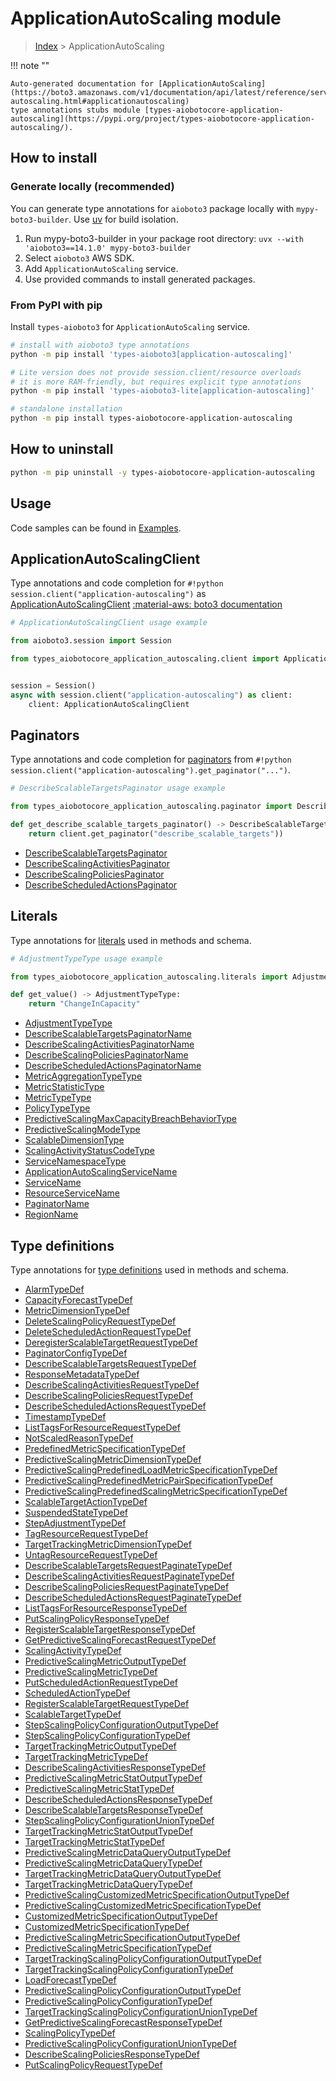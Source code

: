 # ApplicationAutoScaling module

> [Index](../README.md) > ApplicationAutoScaling


!!! note ""

    Auto-generated documentation for [ApplicationAutoScaling](https://boto3.amazonaws.com/v1/documentation/api/latest/reference/services/application-autoscaling.html#applicationautoscaling)
    type annotations stubs module [types-aiobotocore-application-autoscaling](https://pypi.org/project/types-aiobotocore-application-autoscaling/).

## How to install

### Generate locally (recommended)

You can generate type annotations for `aioboto3` package locally with `mypy-boto3-builder`.
Use [uv](https://docs.astral.sh/uv/getting-started/installation/) for build isolation.

1. Run mypy-boto3-builder in your package root directory: `uvx --with 'aioboto3==14.1.0' mypy-boto3-builder`
1. Select `aioboto3` AWS SDK.
1. Add `ApplicationAutoScaling` service.
1. Use provided commands to install generated packages.



### From PyPI with pip

Install `types-aioboto3` for `ApplicationAutoScaling` service.

```bash
# install with aioboto3 type annotations
python -m pip install 'types-aioboto3[application-autoscaling]'

# Lite version does not provide session.client/resource overloads
# it is more RAM-friendly, but requires explicit type annotations
python -m pip install 'types-aioboto3-lite[application-autoscaling]'

# standalone installation
python -m pip install types-aiobotocore-application-autoscaling
```



## How to uninstall

```bash
python -m pip uninstall -y types-aiobotocore-application-autoscaling
```

## Usage

Code samples can be found in [Examples](./usage.md).

## ApplicationAutoScalingClient

Type annotations and code completion for  `#!python session.client("application-autoscaling")` as [ApplicationAutoScalingClient](./client.md)
[:material-aws: boto3 documentation](https://boto3.amazonaws.com/v1/documentation/api/latest/reference/services/application-autoscaling.html#ApplicationAutoScaling.Client)

```python
# ApplicationAutoScalingClient usage example

from aioboto3.session import Session

from types_aiobotocore_application_autoscaling.client import ApplicationAutoScalingClient


session = Session()
async with session.client("application-autoscaling") as client:
    client: ApplicationAutoScalingClient
```


## Paginators

Type annotations and code completion for
[paginators](./paginators.md)
from `#!python session.client("application-autoscaling").get_paginator("...")`.

```python
# DescribeScalableTargetsPaginator usage example

from types_aiobotocore_application_autoscaling.paginator import DescribeScalableTargetsPaginator

def get_describe_scalable_targets_paginator() -> DescribeScalableTargetsPaginator:
    return client.get_paginator("describe_scalable_targets"))
```

- [DescribeScalableTargetsPaginator](./paginators.md#describescalabletargetspaginator)
- [DescribeScalingActivitiesPaginator](./paginators.md#describescalingactivitiespaginator)
- [DescribeScalingPoliciesPaginator](./paginators.md#describescalingpoliciespaginator)
- [DescribeScheduledActionsPaginator](./paginators.md#describescheduledactionspaginator)








## Literals

Type annotations for [literals](./literals.md) used in methods and schema.

```python
# AdjustmentTypeType usage example

from types_aiobotocore_application_autoscaling.literals import AdjustmentTypeType

def get_value() -> AdjustmentTypeType:
    return "ChangeInCapacity"
```

- [AdjustmentTypeType](./literals.md#adjustmenttypetype)
- [DescribeScalableTargetsPaginatorName](./literals.md#describescalabletargetspaginatorname)
- [DescribeScalingActivitiesPaginatorName](./literals.md#describescalingactivitiespaginatorname)
- [DescribeScalingPoliciesPaginatorName](./literals.md#describescalingpoliciespaginatorname)
- [DescribeScheduledActionsPaginatorName](./literals.md#describescheduledactionspaginatorname)
- [MetricAggregationTypeType](./literals.md#metricaggregationtypetype)
- [MetricStatisticType](./literals.md#metricstatistictype)
- [MetricTypeType](./literals.md#metrictypetype)
- [PolicyTypeType](./literals.md#policytypetype)
- [PredictiveScalingMaxCapacityBreachBehaviorType](./literals.md#predictivescalingmaxcapacitybreachbehaviortype)
- [PredictiveScalingModeType](./literals.md#predictivescalingmodetype)
- [ScalableDimensionType](./literals.md#scalabledimensiontype)
- [ScalingActivityStatusCodeType](./literals.md#scalingactivitystatuscodetype)
- [ServiceNamespaceType](./literals.md#servicenamespacetype)
- [ApplicationAutoScalingServiceName](./literals.md#applicationautoscalingservicename)
- [ServiceName](./literals.md#servicename)
- [ResourceServiceName](./literals.md#resourceservicename)
- [PaginatorName](./literals.md#paginatorname)
- [RegionName](./literals.md#regionname)




## Type definitions

Type annotations for [type definitions](./type_defs.md) used in methods and schema.

- [AlarmTypeDef](./type_defs.md#alarmtypedef)
- [CapacityForecastTypeDef](./type_defs.md#capacityforecasttypedef)
- [MetricDimensionTypeDef](./type_defs.md#metricdimensiontypedef)
- [DeleteScalingPolicyRequestTypeDef](./type_defs.md#deletescalingpolicyrequesttypedef)
- [DeleteScheduledActionRequestTypeDef](./type_defs.md#deletescheduledactionrequesttypedef)
- [DeregisterScalableTargetRequestTypeDef](./type_defs.md#deregisterscalabletargetrequesttypedef)
- [PaginatorConfigTypeDef](./type_defs.md#paginatorconfigtypedef)
- [DescribeScalableTargetsRequestTypeDef](./type_defs.md#describescalabletargetsrequesttypedef)
- [ResponseMetadataTypeDef](./type_defs.md#responsemetadatatypedef)
- [DescribeScalingActivitiesRequestTypeDef](./type_defs.md#describescalingactivitiesrequesttypedef)
- [DescribeScalingPoliciesRequestTypeDef](./type_defs.md#describescalingpoliciesrequesttypedef)
- [DescribeScheduledActionsRequestTypeDef](./type_defs.md#describescheduledactionsrequesttypedef)
- [TimestampTypeDef](./type_defs.md#timestamptypedef)
- [ListTagsForResourceRequestTypeDef](./type_defs.md#listtagsforresourcerequesttypedef)
- [NotScaledReasonTypeDef](./type_defs.md#notscaledreasontypedef)
- [PredefinedMetricSpecificationTypeDef](./type_defs.md#predefinedmetricspecificationtypedef)
- [PredictiveScalingMetricDimensionTypeDef](./type_defs.md#predictivescalingmetricdimensiontypedef)
- [PredictiveScalingPredefinedLoadMetricSpecificationTypeDef](./type_defs.md#predictivescalingpredefinedloadmetricspecificationtypedef)
- [PredictiveScalingPredefinedMetricPairSpecificationTypeDef](./type_defs.md#predictivescalingpredefinedmetricpairspecificationtypedef)
- [PredictiveScalingPredefinedScalingMetricSpecificationTypeDef](./type_defs.md#predictivescalingpredefinedscalingmetricspecificationtypedef)
- [ScalableTargetActionTypeDef](./type_defs.md#scalabletargetactiontypedef)
- [SuspendedStateTypeDef](./type_defs.md#suspendedstatetypedef)
- [StepAdjustmentTypeDef](./type_defs.md#stepadjustmenttypedef)
- [TagResourceRequestTypeDef](./type_defs.md#tagresourcerequesttypedef)
- [TargetTrackingMetricDimensionTypeDef](./type_defs.md#targettrackingmetricdimensiontypedef)
- [UntagResourceRequestTypeDef](./type_defs.md#untagresourcerequesttypedef)
- [DescribeScalableTargetsRequestPaginateTypeDef](./type_defs.md#describescalabletargetsrequestpaginatetypedef)
- [DescribeScalingActivitiesRequestPaginateTypeDef](./type_defs.md#describescalingactivitiesrequestpaginatetypedef)
- [DescribeScalingPoliciesRequestPaginateTypeDef](./type_defs.md#describescalingpoliciesrequestpaginatetypedef)
- [DescribeScheduledActionsRequestPaginateTypeDef](./type_defs.md#describescheduledactionsrequestpaginatetypedef)
- [ListTagsForResourceResponseTypeDef](./type_defs.md#listtagsforresourceresponsetypedef)
- [PutScalingPolicyResponseTypeDef](./type_defs.md#putscalingpolicyresponsetypedef)
- [RegisterScalableTargetResponseTypeDef](./type_defs.md#registerscalabletargetresponsetypedef)
- [GetPredictiveScalingForecastRequestTypeDef](./type_defs.md#getpredictivescalingforecastrequesttypedef)
- [ScalingActivityTypeDef](./type_defs.md#scalingactivitytypedef)
- [PredictiveScalingMetricOutputTypeDef](./type_defs.md#predictivescalingmetricoutputtypedef)
- [PredictiveScalingMetricTypeDef](./type_defs.md#predictivescalingmetrictypedef)
- [PutScheduledActionRequestTypeDef](./type_defs.md#putscheduledactionrequesttypedef)
- [ScheduledActionTypeDef](./type_defs.md#scheduledactiontypedef)
- [RegisterScalableTargetRequestTypeDef](./type_defs.md#registerscalabletargetrequesttypedef)
- [ScalableTargetTypeDef](./type_defs.md#scalabletargettypedef)
- [StepScalingPolicyConfigurationOutputTypeDef](./type_defs.md#stepscalingpolicyconfigurationoutputtypedef)
- [StepScalingPolicyConfigurationTypeDef](./type_defs.md#stepscalingpolicyconfigurationtypedef)
- [TargetTrackingMetricOutputTypeDef](./type_defs.md#targettrackingmetricoutputtypedef)
- [TargetTrackingMetricTypeDef](./type_defs.md#targettrackingmetrictypedef)
- [DescribeScalingActivitiesResponseTypeDef](./type_defs.md#describescalingactivitiesresponsetypedef)
- [PredictiveScalingMetricStatOutputTypeDef](./type_defs.md#predictivescalingmetricstatoutputtypedef)
- [PredictiveScalingMetricStatTypeDef](./type_defs.md#predictivescalingmetricstattypedef)
- [DescribeScheduledActionsResponseTypeDef](./type_defs.md#describescheduledactionsresponsetypedef)
- [DescribeScalableTargetsResponseTypeDef](./type_defs.md#describescalabletargetsresponsetypedef)
- [StepScalingPolicyConfigurationUnionTypeDef](./type_defs.md#stepscalingpolicyconfigurationuniontypedef)
- [TargetTrackingMetricStatOutputTypeDef](./type_defs.md#targettrackingmetricstatoutputtypedef)
- [TargetTrackingMetricStatTypeDef](./type_defs.md#targettrackingmetricstattypedef)
- [PredictiveScalingMetricDataQueryOutputTypeDef](./type_defs.md#predictivescalingmetricdataqueryoutputtypedef)
- [PredictiveScalingMetricDataQueryTypeDef](./type_defs.md#predictivescalingmetricdataquerytypedef)
- [TargetTrackingMetricDataQueryOutputTypeDef](./type_defs.md#targettrackingmetricdataqueryoutputtypedef)
- [TargetTrackingMetricDataQueryTypeDef](./type_defs.md#targettrackingmetricdataquerytypedef)
- [PredictiveScalingCustomizedMetricSpecificationOutputTypeDef](./type_defs.md#predictivescalingcustomizedmetricspecificationoutputtypedef)
- [PredictiveScalingCustomizedMetricSpecificationTypeDef](./type_defs.md#predictivescalingcustomizedmetricspecificationtypedef)
- [CustomizedMetricSpecificationOutputTypeDef](./type_defs.md#customizedmetricspecificationoutputtypedef)
- [CustomizedMetricSpecificationTypeDef](./type_defs.md#customizedmetricspecificationtypedef)
- [PredictiveScalingMetricSpecificationOutputTypeDef](./type_defs.md#predictivescalingmetricspecificationoutputtypedef)
- [PredictiveScalingMetricSpecificationTypeDef](./type_defs.md#predictivescalingmetricspecificationtypedef)
- [TargetTrackingScalingPolicyConfigurationOutputTypeDef](./type_defs.md#targettrackingscalingpolicyconfigurationoutputtypedef)
- [TargetTrackingScalingPolicyConfigurationTypeDef](./type_defs.md#targettrackingscalingpolicyconfigurationtypedef)
- [LoadForecastTypeDef](./type_defs.md#loadforecasttypedef)
- [PredictiveScalingPolicyConfigurationOutputTypeDef](./type_defs.md#predictivescalingpolicyconfigurationoutputtypedef)
- [PredictiveScalingPolicyConfigurationTypeDef](./type_defs.md#predictivescalingpolicyconfigurationtypedef)
- [TargetTrackingScalingPolicyConfigurationUnionTypeDef](./type_defs.md#targettrackingscalingpolicyconfigurationuniontypedef)
- [GetPredictiveScalingForecastResponseTypeDef](./type_defs.md#getpredictivescalingforecastresponsetypedef)
- [ScalingPolicyTypeDef](./type_defs.md#scalingpolicytypedef)
- [PredictiveScalingPolicyConfigurationUnionTypeDef](./type_defs.md#predictivescalingpolicyconfigurationuniontypedef)
- [DescribeScalingPoliciesResponseTypeDef](./type_defs.md#describescalingpoliciesresponsetypedef)
- [PutScalingPolicyRequestTypeDef](./type_defs.md#putscalingpolicyrequesttypedef)

